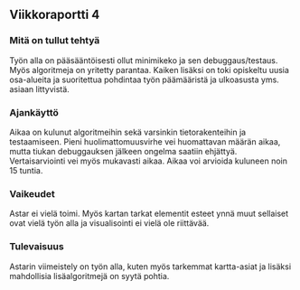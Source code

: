 ## Viikkoraportti 4

### Mitä on tullut tehtyä

Työn alla on pääsääntöisesti ollut minimikeko ja sen debuggaus/testaus. Myös algoritmeja on yritetty parantaa. Kaiken lisäksi on toki opiskeltu uusia osa-alueita ja suoritettua pohdintaa työn päämääristä ja ulkoasusta yms. asiaan littyvistä. 

### Ajankäyttö

Aikaa on kulunut algoritmeihin sekä varsinkin tietorakenteihin ja testaamiseen. Pieni huolimattomuusvirhe vei huomattavan määrän aikaa, mutta tiukan debuggauksen jälkeen ongelma saatiin ehjättyä. Vertaisarviointi vei myös mukavasti aikaa. Aikaa voi arvioida kuluneen noin 15 tuntia.

### Vaikeudet

Astar ei vielä toimi. Myös kartan tarkat elementit esteet ynnä muut sellaiset ovat vielä työn alla ja visualisointi ei vielä ole riittävää.

### Tulevaisuus

Astarin viimeistely on työn alla, kuten myös tarkemmat kartta-asiat ja lisäksi mahdollisia lisäalgoritmejä on syytä pohtia.